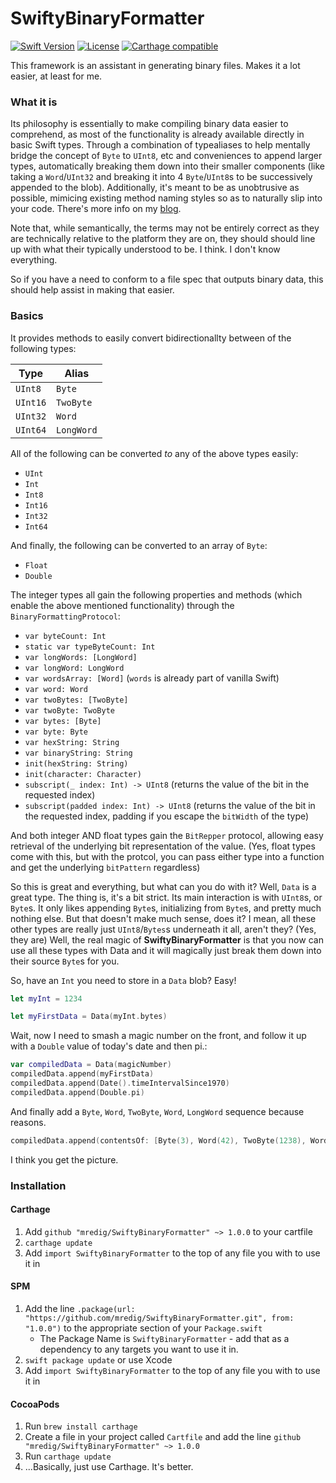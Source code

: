 # SwiftyBinaryFormatter

[![Swift Version][swift-badge]][swift-link] [![License][license-badge]][license-link] [![Carthage compatible][carthage-badge]][carthage-link]


This framework is an assistant in generating binary files. Makes it a lot easier, at least for me.

### What it is

Its philosophy is essentially to make compiling binary data easier to comprehend, as most of the functionality is already available directly in basic Swift types. Through a combination of typealiases to help mentally bridge the concept of `Byte` to `UInt8`, etc and conveniences to append larger types, automatically breaking them down into their smaller components (like taking a `Word`/`UInt32` and breaking it into 4 `Byte`/`UInt8`s to be successively appended to the blob). Additionally, it's meant to be as unobtrusive as possible, mimicing existing method naming styles so as to naturally slip into your code. There's more info on my [blog](https://mikespsyche.com/swiftybinaryformatter/).

Note that, while semantically, the terms may not be entirely correct as they are technically relative to the platform they are on, they should should line up with what their typically understood to be. I think. I don't know everything.

So if you have a need to conform to a file spec that outputs binary data, this should help assist in making that easier.

### Basics

It provides methods to easily convert bidirectionallty between of the following types:

| Type | Alias |
|-|-|
| `UInt8` | `Byte` |
| `UInt16` | `TwoByte` |
| `UInt32` | `Word` |
| `UInt64` | `LongWord` |

All of the following can be converted *to* any of the above types easily:
* `UInt`
* `Int`
* `Int8`
* `Int16`
* `Int32`
* `Int64`

And finally, the following can be converted to an array of `Byte`:
* `Float`
* `Double`

The integer types all gain the following properties and methods (which enable the above mentioned functionality) through the `BinaryFormattingProtocol`:
* `var byteCount: Int`
* `static var typeByteCount: Int`
* `var longWords: [LongWord]`
* `var longWord: LongWord`
* `var wordsArray: [Word]` (`words` is already part of vanilla Swift)
* `var word: Word`
* `var twoBytes: [TwoByte]`
* `var twoByte: TwoByte`
* `var bytes: [Byte]`
* `var byte: Byte`
* `var hexString: String`
* `var binaryString: String`
* `init(hexString: String)`
* `init(character: Character)`
* `subscript(_ index: Int) -> UInt8` (returns the value of the bit in the requested index)
* `subscript(padded index: Int) -> UInt8` (returns the value of the bit in the requested index, padding if you escape the `bitWidth` of the type)

And both integer AND float types gain the `BitRepper` protocol, allowing easy retrieval of the underlying bit representation of the value. (Yes, float types come with this, but with the protcol, you can pass either type into a function and get the underlying `bitPattern` regardless)

So this is great and everything, but what can you do with it? Well, `Data` is a great type. The thing is, it's a bit strict. Its main interaction is with `UInt8`s, or `Byte`s. It only likes appending `Byte`s, initializing from `Byte`s, and pretty much nothing else. But that doesn't make much sense, does it? I mean, all these other types are really just `UInt8`/`Bytes`s underneath it all, aren't they? (Yes, they are) Well, the real magic of **SwiftyBinaryFormatter** is that you now can use all these types with Data and it will magically just break them down into their source `Byte`s for you.

So, have an `Int` you need to store in a `Data` blob? Easy!
```swift
let myInt = 1234

let myFirstData = Data(myInt.bytes)
```

Wait, now I need to smash a magic number on the front, and follow it up with a `Double` value of today's date and then pi.:

```swift
var compiledData = Data(magicNumber)
compiledData.append(myFirstData)
compiledData.append(Date().timeIntervalSince1970)
compiledData.append(Double.pi)
```

And finally add a `Byte`, `Word`, `TwoByte`, `Word`, `LongWord` sequence because reasons.

```swift
compiledData.append(contentsOf: [Byte(3), Word(42), TwoByte(1238), Word(123456789), LongWord(9999999999)])
```

I think you get the picture.

### Installation

#### Carthage

1. Add `github "mredig/SwiftyBinaryFormatter" ~> 1.0.0` to your cartfile
1. `carthage update`
1. Add `import SwiftyBinaryFormatter` to the top of any file you with to use it in

#### SPM

1. Add the line `.package(url: "https://github.com/mredig/SwiftyBinaryFormatter.git", from: "1.0.0")` to the appropriate section of your `Package.swift`
	* The Package Name is `SwiftyBinaryFormatter` - add that as a dependency to any targets you want to use it in.
1. `swift package update` or use Xcode
1. Add `import SwiftyBinaryFormatter` to the top of any file you with to use it in

#### CocoaPods

1. Run `brew install carthage`
1. Create a file in your project called `Cartfile` and add the line `github "mredig/SwiftyBinaryFormatter" ~> 1.0.0`
1. Run `carthage update`
1. ...Basically, just use Carthage. It's better.

[carthage-link]: https://github.com/Carthage/Carthage
[carthage-badge]: https://img.shields.io/badge/carthage-compatible-red
[swift-badge]: https://img.shields.io/badge/swift-5.1-orange.svg
[swift-link]: https://swift.org/
[license-badge]: https://img.shields.io/badge/License-MIT-blue.svg
[license-link]: LICENSE
